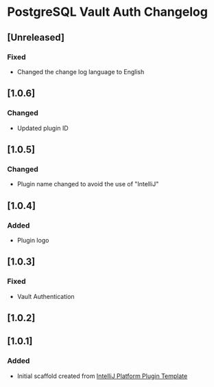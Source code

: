 <!-- Keep a Changelog guide -> https://keepachangelog.com -->

# PostgreSQL Vault Auth Changelog

## [Unreleased]

### Fixed
- Changed the change log language to English

## [1.0.6]

### Changed
- Updated plugin ID

## [1.0.5]

### Changed
- Plugin name changed to avoid the use of "IntelliJ"

## [1.0.4]
### Added
- Plugin logo

## [1.0.3]
### Fixed
- Vault Authentication

## [1.0.2]

## [1.0.1]
### Added
- Initial scaffold created from [IntelliJ Platform Plugin Template](https://github.com/JetBrains/intellij-platform-plugin-template)
